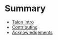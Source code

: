 # Summary

- [Talon Intro](./talon-intro.md)
- [Contributing](../../CONTRIBUTING.md)
- [Acknowledgements](../../ATTRIBUTIONS.md)
